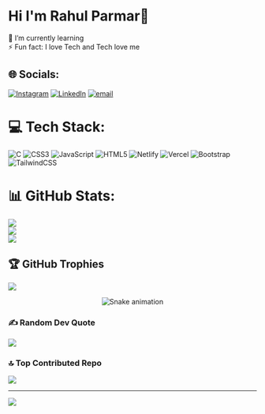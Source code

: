 # Hi I'm Rahul Parmar👋

🌱 I’m currently learning <br> ⚡ Fun fact: I love Tech and Tech love me

## 🌐 Socials:
[![Instagram](https://img.shields.io/badge/Instagram-%23E4405F.svg?logo=Instagram&logoColor=white)](https://instagram.com/im._.rahul0912) [![LinkedIn](https://img.shields.io/badge/LinkedIn-%230077B5.svg?logo=linkedin&logoColor=white)](https://linkedin.com/in/rahul-parmar-24780b312) [![email](https://img.shields.io/badge/Email-D14836?logo=gmail&logoColor=white)](mailto:rahulparmar0u@gmail.com) 

# 💻 Tech Stack:
![C](https://img.shields.io/badge/c-%2300599C.svg?style=for-the-badge&logo=c&logoColor=white) ![CSS3](https://img.shields.io/badge/css3-%231572B6.svg?style=for-the-badge&logo=css3&logoColor=white) ![JavaScript](https://img.shields.io/badge/javascript-%23323330.svg?style=for-the-badge&logo=javascript&logoColor=%23F7DF1E) ![HTML5](https://img.shields.io/badge/html5-%23E34F26.svg?style=for-the-badge&logo=html5&logoColor=white) ![Netlify](https://img.shields.io/badge/netlify-%23000000.svg?style=for-the-badge&logo=netlify&logoColor=#00C7B7) ![Vercel](https://img.shields.io/badge/vercel-%23000000.svg?style=for-the-badge&logo=vercel&logoColor=white) ![Bootstrap](https://img.shields.io/badge/bootstrap-%238511FA.svg?style=for-the-badge&logo=bootstrap&logoColor=white) ![TailwindCSS](https://img.shields.io/badge/tailwindcss-%2338B2AC.svg?style=for-the-badge&logo=tailwind-css&logoColor=white)

# 📊 GitHub Stats:
![](https://github-readme-stats.vercel.app/api?username=rahulparmar09&theme=dark&hide_border=false&include_all_commits=true&count_private=false)<br/>
![](https://nirzak-streak-stats.vercel.app/?user=rahulparmar09&theme=dark&hide_border=false)<br/>
![](https://github-readme-stats.vercel.app/api/top-langs/?username=rahulparmar09&theme=dark&hide_border=false&include_all_commits=true&count_private=false&layout=compact)

## 🏆 GitHub Trophies
![](https://github-profile-trophy.vercel.app/?username=rahulparmar09&theme=radical&no-frame=false&no-bg=true&margin-w=4)


<!-- Snake Game Repo View -->

<div align="center">
  <img src="https://profile-readme-generator.com/assets/snake.svg" alt="Snake animation" />
</div>

### ✍️ Random Dev Quote
![](https://quotes-github-readme.vercel.app/api?type=horizontal&theme=radical)

### 🔝 Top Contributed Repo
![](https://github-contributor-stats.vercel.app/api?username=rahulparmar09&limit=5&theme=dark&combine_all_yearly_contributions=true)

---
[![](https://visitcount.itsvg.in/api?id=rahulparmar09&icon=0&color=0)](https://visitcount.itsvg.in)

<!-- Proudly created with GPRM ( https://gprm.itsvg.in ) -->
